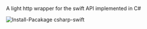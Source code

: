 A light http wrapper for the swift API implemented in C#

![Install-Pacakage csharp-swift](http://c42202.r2.cf0.rackcdn.com/nuget-csharp-swift.PNG)
